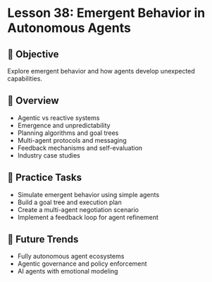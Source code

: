 # Lesson 38: Emergent Behavior in Autonomous Agents

## 🎯 Objective

Explore emergent behavior and how agents develop unexpected capabilities.

## 🧠 Overview

- Agentic vs reactive systems
- Emergence and unpredictability
- Planning algorithms and goal trees
- Multi-agent protocols and messaging
- Feedback mechanisms and self-evaluation
- Industry case studies

## 🧪 Practice Tasks

- Simulate emergent behavior using simple agents
- Build a goal tree and execution plan
- Create a multi-agent negotiation scenario
- Implement a feedback loop for agent refinement

## 🔮 Future Trends

- Fully autonomous agent ecosystems
- Agentic governance and policy enforcement
- AI agents with emotional modeling
